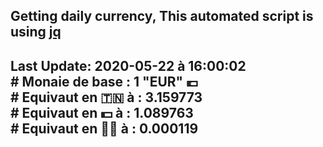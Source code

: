 ## Getting daily currency, This automated script is using [jq](https://stedolan.github.io/jq/)
## Last Update:  2020-05-22 à 16:00:02 </br># Monaie de base : 1 "EUR" 💶 </br> # Equivaut en 🇹🇳 à :  3.159773 </br> # Equivaut en 💵 à : 1.089763</br> # Equivaut en 🐱‍💻 à :  0.000119

